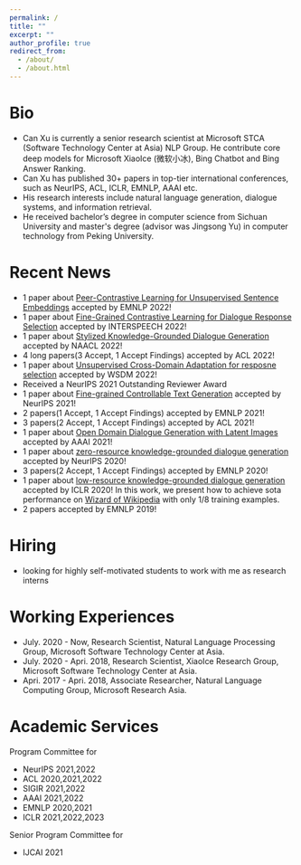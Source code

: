 ```yaml
---
permalink: /
title: ""
excerpt: ""
author_profile: true
redirect_from: 
  - /about/
  - /about.html
---
```



# Bio
* Can Xu is currently a senior research scientist at Microsoft STCA (Software Technology Center at Asia) NLP Group. He contribute core deep models for Microsoft XiaoIce (微软小冰), Bing Chatbot and Bing Answer Ranking. 
* Can Xu has published 30+ papers in top-tier international conferences, such as NeurIPS, ACL, ICLR, EMNLP, AAAI etc. 
* His research interests include natural language generation, dialogue systems, and information retrieval.
* He received bachelor’s degree in computer science from Sichuan University and master's degree (advisor was Jingsong Yu) in computer technology from Peking University.

# Recent News
* 1 paper about <a href="https://arxiv.org/abs/2201.12093"> Peer-Contrastive Learning for Unsupervised Sentence Embeddings</a> accepted by EMNLP 2022!
* 1 paper about <a href="https://arxiv.org/abs/2111.10154"> Fine-Grained Contrastive Learning for Dialogue Response Selection</a> accepted by INTERSPEECH 2022!
* 1 paper about <a href="https://arxiv.org/abs/2204.05610"> Stylized Knowledge-Grounded Dialogue Generation</a> accepted by NAACL 2022!
* 4 long papers(3 Accept, 1 Accept Findings) accepted by ACL 2022!
* 1 paper about <a href="https://dl.acm.org/doi/abs/10.1145/3488560.3498404"> Unsupervised Cross-Domain Adaptation for resposne selection</a> accepted by WSDM 2022!
* Received a NeurIPS 2021 Outstanding Reviewer Award
* 1 paper about <a href="https://proceedings.neurips.cc/paper/2021/file/8ce241e1ed84937ee48322b170b9b18c-Paper.pdf"> Fine-grained Controllable Text Generation</a> accepted by NeurIPS 2021!
* 2 papers(1 Accept, 1 Accept Findings) accepted by EMNLP 2021!
* 3 papers(2 Accept, 1 Accept Findings) accepted by ACL 2021!
* 1 paper about <a href="https://arxiv.org/pdf/2004.01981.pdf">Open Domain Dialogue Generation with Latent Images</a> accepted by AAAI 2021!
* 1 paper about <a href="https://arxiv.org/abs/2008.12918">zero-resource knowledge-grounded dialogue generation</a> accepted by NeurIPS 2020!
* 3 papers(2 Accept, 1 Accept Findings) accepted by EMNLP 2020!
* 1 paper about <a href="https://openreview.net/forum?id=rJeIcTNtvS">low-resource knowledge-grounded dialogue generation</a> accepted by ICLR 2020! In this work, we present how to achieve sota performance on <a href="https://arxiv.org/abs/1811.01241">Wizard of Wikipedia</a> with only 1/8 training examples. 
* 2 papers accepted by EMNLP 2019!

# Hiring
* looking for highly self-motivated students to work with me as research interns

# Working Experiences
* July. 2020 - Now, Research Scientist, Natural Language Processing Group, Microsoft Software Technology Center at Asia.
* July. 2020 - Apri. 2018, Research Scientist, XiaoIce Research Group, Microsoft Software Technology Center at Asia. 
* Apri. 2017 - Apri. 2018, Associate Researcher, Natural Language Computing Group, Microsoft Research Asia.

# Academic Services
Program Committee for
* NeurIPS 2021,2022    
* ACL 2020,2021,2022    
* SIGIR 2021,2022
* AAAI 2021,2022    
* EMNLP 2020,2021
* ICLR 2021,2022,2023

Senior Program Committee for
* IJCAI 2021
